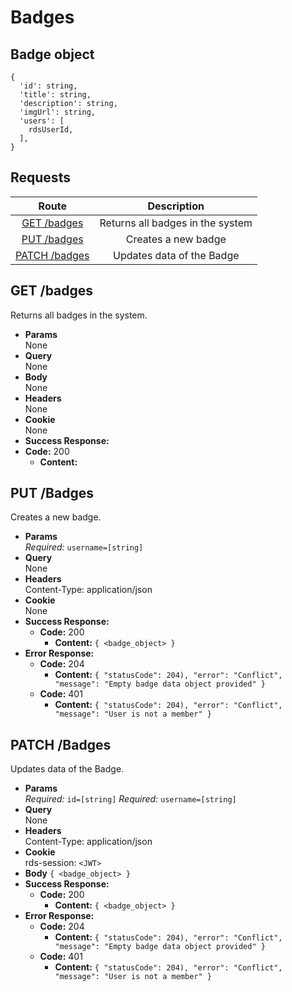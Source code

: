 # Badges

## Badge object

```
{
  'id': string,
  'title': string,
  'description': string,
  'imgUrl': string,
  'users': [
    rdsUserId,
  ],
}
```

## **Requests**

|             Route              |           Description            |
| :----------------------------: | :------------------------------: |
|   [GET /badges](#get-badges)   | Returns all badges in the system |
|   [PUT /badges](#put-badges)   |       Creates a new badge        |
| [PATCH /badges](#patch-badges) |    Updates data of the Badge     |

## **GET /badges**

Returns all badges in the system.

- **Params**  
  None
- **Query**  
  None
- **Body**  
  None
- **Headers**  
  None
- **Cookie**  
  None
- **Success Response:**
- **Code:** 200
  - **Content:**

## **PUT /Badges**

Creates a new badge.

- **Params**  
  _Required:_ `username=[string]`
- **Query**  
  None
- **Headers**  
  Content-Type: application/json
- **Cookie**  
  None
- **Success Response:**
  - **Code:** 200
    - **Content:** `{ <badge_object> }`
- **Error Response:**
  - **Code:** 204
    - **Content:** `{ "statusCode": 204), "error": "Conflict", "message": "Empty badge data object provided" }`
  - **Code:** 401
    - **Content:** `{ "statusCode": 204), "error": "Conflict", "message": "User is not a member" }`

## **PATCH /Badges**

Updates data of the Badge.

- **Params**  
  _Required:_ `id=[string]`
  _Required:_ `username=[string]`
- **Query**  
  None
- **Headers**  
  Content-Type: application/json
- **Cookie**  
  rds-session: `<JWT>`
- **Body** `{ <badge_object> }`
- **Success Response:**
  - **Code:** 200
    - **Content:** `{ <badge_object> }`
- **Error Response:**
  - **Code:** 204
    - **Content:** `{ "statusCode": 204), "error": "Conflict", "message": "Empty badge data object provided" }`
  - **Code:** 401
    - **Content:** `{ "statusCode": 204), "error": "Conflict", "message": "User is not a member" }`
